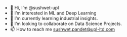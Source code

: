 - 👋 Hi, I’m @sushwet-upl
- 👀 I’m interested in ML and Deep Learning
- 🌱 I’m currently learning industrial insights.
- 💞️ I’m looking to collaborate on Data Science Projects.
- 📫 How to reach me sushwet.pandet@upl-ltd.com

<!---
sushwet-upl/sushwet-upl is a ✨ special ✨ repository because its `README.md` (this file) appears on your GitHub profile.
You can click the Preview link to take a look at your changes.
--->
